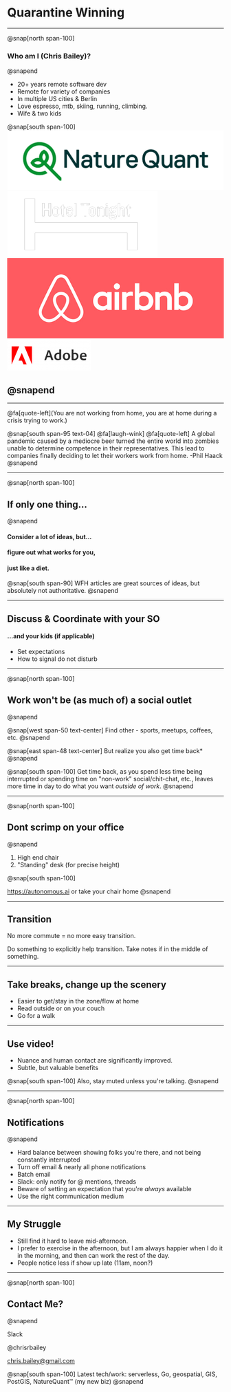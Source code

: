 # Quarantine Winning

---

@snap[north span-100]

### Who am I (Chris Bailey)?

@snapend

- 20+ years remote software dev
- Remote for variety of companies
- In multiple US cities & Berlin
- Love espresso, mtb, skiing, running, climbing.
- Wife & two kids

@snap[south span-100]
![width=268](assets/img/NatureQuant_logo_beta.png)
![width=190](assets/img/hbed_white.png)
![width=200](assets/img/airbnb.jpg)
![width=200](assets/img/adobe.png)

## @snapend

---

@fa[quote-left](You are not working from home, you are at home during a crisis trying to work.)

@snap[south span-95 text-04]
@fa[laugh-wink] @fa[quote-left] A global pandemic caused by a mediocre beer turned the entire world into zombies unable to determine competence in their representatives. This lead to companies finally deciding to let their workers work from home. -Phil Haack
@snapend

---

@snap[north span-100]

## If only one thing...

@snapend

#### Consider a lot of ideas, but...

#### figure out what works for you,

#### just like a diet.

@snap[south span-90]
WFH articles are great sources of ideas, but absolutely not authoritative.
@snapend

---

## Discuss & Coordinate with your SO

#### ...and your kids (if applicable)

- Set expectations
- How to signal do not disturb

---

@snap[north span-100]

## Work won't be (as much of) a social outlet

@snapend

@snap[west span-50 text-center]
Find other - sports, meetups, coffees, etc.
@snapend

@snap[east span-48 text-center]
But realize you also get time back\*
@snapend

@snap[south span-100]
Get time back, as you spend less time being interrupted or spending time on "non-work" social/chit-chat, etc., leaves more time in day to do what you want _outside of work_.
@snapend

---

@snap[north span-100]

## Dont scrimp on your office

@snapend

1. High end chair
2. "Standing" desk (for precise height)

@snap[south span-100]

https://autonomous.ai or take your chair home
@snapend

---

## Transition

No more commute = no more easy transition.

Do something to explicitly help transition. Take notes if in the middle of something.

---

## Take breaks, change up the scenery

- Easier to get/stay in the zone/flow at home
- Read outside or on your couch
- Go for a walk

---

## Use video!

- Nuance and human contact are significantly improved.
- Subtle, but valuable benefits

@snap[south span-100]
Also, stay muted unless you're talking.
@snapend

---

@snap[north span-100]

## Notifications

@snapend

- Hard balance between showing folks you're there, and not being constantly interrupted
- Turn off email & nearly all phone notifications
- Batch email
- Slack: only notify for @ mentions, threads
- Beware of setting an expectation that you're _always_ available
- Use the right communication medium

---

## My Struggle

- Still find it hard to leave mid-afternoon.
- I prefer to exercise in the afternoon, but I am always happier when I do it in the morning, and then can work the rest of the day.
- People notice less if show up late (11am, noon?)

---

@snap[north span-100]

## Contact Me?

@snapend

Slack

@chrisrbailey

chris.bailey@gmail.com

@snap[south span-100]
Latest tech/work: serverless, Go, geospatial, GIS, PostGIS, NatureQuant™ (my new biz)
@snapend
